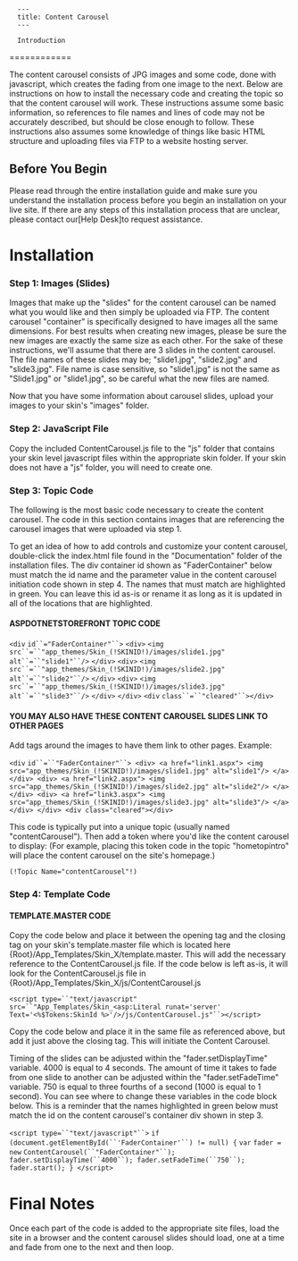 
      ---
      title: Content Carousel
      ---

      Introduction
============

The content carousel consists of JPG images and some code, done with javascript, which creates the fading from one image to the next. Below are instructions on how to install the necessary code and creating the topic so that the content carousel will work. These instructions assume some basic information, so references to file names and lines of code may not be accurately described, but should be close enough to follow. These instructions also assumes some knowledge of things like basic HTML structure and uploading files via FTP to a website hosting server.

Before You Begin
----------------

Please read through the entire installation guide and make sure you understand the installation process before you begin an installation on your live site. If there are any steps of this installation process that are unclear, please contact our\[Help Desk\]to request assistance.

Installation
============

### Step 1: Images (Slides)

Images that make up the "slides" for the content carousel can be named what you would like and then simply be uploaded via FTP. The content carousel "container" is specifically designed to have images all the same dimensions. For best results when creating new images, please be sure the new images are exactly the same size as each other. For the sake of these instructions, we'll assume that there are 3 slides in the content carousel. The file names of these slides may be; "slide1.jpg", "slide2.jpg" and "slide3.jpg". File name is case sensitive, so "slide1.jpg" is not the same as "Slide1.jpg" or "slide1.jpg", so be careful what the new files are named.

Now that you have some information about carousel slides, upload your images to your skin's "images" folder.

### Step 2: JavaScript File

Copy the included ContentCarousel.js file to the "js" folder that contains your skin level javascript files within the appropriate skin folder. If your skin does not have a "js" folder, you will need to create one.

### Step 3: Topic Code

The following is the most basic code necessary to create the content carousel. The code in this section contains images that are referencing the carousel images that were uploaded via step 1.

To get an idea of how to add controls and customize your content carousel, double-click the index.html file found in the "Documentation" folder of the installation files. The div container id shown as "FaderContainer" below must match the id name and the parameter value in the content carousel initiation code shown in step 4. The names that must match are highlighted in green. You can leave this id as-is or rename it as long as it is updated in all of the locations that are highlighted.

#### ASPDOTNETSTOREFRONT TOPIC CODE

`<div` `id``="FaderContainer"``>` `<div>` `<img` `src``=``"app_themes/Skin_(!SKINID!)/images/slide1.jpg"` `alt``=``"slide1"``/>` `</div>` `<div>` `<img` `src``=``"app_themes/Skin_(!SKINID!)/images/slide2.jpg"` `alt``=``"slide2"``/>` `</div>` `<div>` `<img` `src``=``"app_themes/Skin_(!SKINID!)/images/slide3.jpg"` `alt``=``"slide3"``/>` `</div>` `</div>` `<div` `class``=``"cleared"``></div>`

#### YOU MAY ALSO HAVE THESE CONTENT CAROUSEL SLIDES LINK TO OTHER PAGES

Add <a> tags around the images to have them link to other pages. Example:

`<div` `id``=``"FaderContainer"``> <div> <a href="link1.aspx"> <img src="app_themes/Skin_(!SKINID!)/images/slide1.jpg" alt="slide1"/> </a> </div> <div> <a href="link2.aspx"> <img src="app_themes/Skin_(!SKINID!)/images/slide2.jpg" alt="slide2"/> </a> </div> <div> <a href="link3.aspx"> <img src="app_themes/Skin_(!SKINID!)/images/slide3.jpg" alt="slide3"/> </a> </div> </div> <div class="cleared"></div>`

This code is typically put into a unique topic (usually named "contentCarousel"). Then add a token where you'd like the content carousel to display: (For example, placing this token code in the topic "hometopintro" will place the content carousel on the site's homepage.)

`(!Topic Name="contentCarousel"!)`

### Step 4: Template Code

#### TEMPLATE.MASTER CODE

Copy the code below and place it between the opening <head> tag and the closing </head> tag on your skin's template.master file which is located here {Root}/App\_Templates/Skin\_X/template.master. This will add the necessary reference to the ContentCarousel.js file. If the code below is left as-is, it will look for the ContentCarousel.js file in {Root}/App\_Templates/Skin\_X/js/ContentCarousel.js

`<script type=``"text/javascript"` `src=``"App_Templates/Skin_<asp:Literal runat='server' Text='<%$Tokens:SkinId %>'/>/js/ContentCarousel.js"``></script>`

Copy the code below and place it in the same file as referenced above, but add it just above the closing </body> tag. This will initiate the Content Carousel.

Timing of the slides can be adjusted within the "fader.setDisplayTime" variable. 4000 is equal to 4 seconds. The amount of time it takes to fade from one slide to another can be adjusted within the "fader.setFadeTime" variable. 750 is equal to three fourths of a second (1000 is equal to 1 second). You can see where to change these variables in the code block below. This is a reminder that the names highlighted in green below must match the id on the content carousel's container div shown in step 3.

`<script type=``"text/javascript"``>` `if` `(document.getElementById(``'FaderContainer'``) != null) {` `var` `fader =` `new` `ContentCarousel(``"FaderContainer"``); fader.setDisplayTime(``4000``); fader.setFadeTime(``750``); fader.start(); } </script>`

Final Notes
===========

Once each part of the code is added to the appropriate site files, load the site in a browser and the content carousel slides should load, one at a time and fade from one to the next and then loop.
      